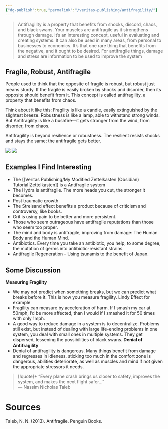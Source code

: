 ```yaml
---
{"dg-publish":true,"permalink":"/veritas-publishing/antifragility/"}
---
```


> Antifragility is a property that benefits from shocks, discord, chaos, and black swans. Your muscles are antifragile as it strengthens through damage. It’s an interesting concept, useful in evaluating and creating systems. It can also be used in many areas, from personal to businesses to economics. It’s that one rare thing that benefits from the negative, and it ought to be desired. For antifragile things, damage and stress are information to be used to improve the system
## Fragile, Robust, Antifragile
People used to think that the opposite of fragile is robust, but robust just means sturdy. If the fragile is easily broken by shocks and disorder, then its opposite should benefit from it. This concept is called antifragility, a property that benefits from chaos.

Think about it like this: Fragility is like a candle, easily extinguished by the slightest breeze. Robustness is like a lamp, able to withstand strong winds. But Antifragility is like a bushfire—it gets stronger from the wind, from disorder, from chaos.  

Antifragility is beyond resilience or robustness. The resilient resists shocks and stays the same; the antifragile gets better.

![](https://i.imgur.com/Z28gdPa.png)
![](https://i.imgur.com/W02bCZo.png)
## Examples I Find Interesting
- The [[Veritas Publishing/My Modified Zettelkasten (Obsidian) Tutorial\|Zettelkasten]] is a Antifragile system
- The Hydra is antifragile. The more heads you cut, the stronger it becomes.
- Post traumatic growth
- The Streisand effect benefits a product because of criticism and controversy, like books.
- Grit is using pain to be better and more persistent.
- Those who seem outrageous have antifragile reputations than those who seem too proper.
- The mind and body is antifragile, improving from damage: The Human Body and the Human Mind. 
- Antibiotics. Every time you take an antibiotic, you help, to some degree, the mutation of germs into antibiotic-resistant strains.
- Antifragile Regeneration – Using tsunamis to the benefit of Japan.
## Some Discussion
**Measuring Fragility**
- We may not predict when something breaks, but we can predict what breaks before it. This is how you measure fragility. Lindy Effect for example
- Fragility can measure by acceleration of harm. If I smash my car at 50mph, I’d be more affected, than I would if I smashed it for 50 times with only 1mph.
- A good way to reduce damage in a system is to decentralize. Problems still exist, but instead of dealing with large life-ending problems in one system, you deal with small ones in multiple systems. They get dispersed, lessening the possibilities of black swans.
**Denial of Antifragility**
- Denial of antifragility is dangerous. Many things benefit from damage and regresses in idleness. sticking too much in the comfort zone is dangerous, abilities deteriorate, as well as muscles and mind if not given the appropriate stressors it needs.


> [!quote]+
> “Every plane crash brings us closer to safety, improves the system, and makes the next flight safer…”  
> ― Nassim Nicholas Taleb

# Sources
Taleb, N. N. (2013). Antifragile. Penguin Books.